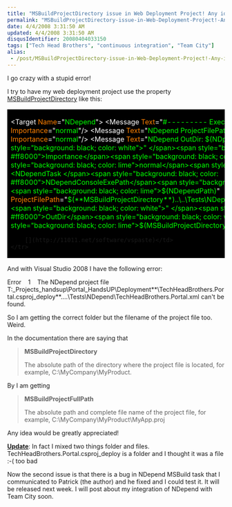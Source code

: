 ```yaml
---
title: "MSBuildProjectDirectory issue in Web Deployment Project! Any idea Welcomed!"
permalink: "MSBuildProjectDirectory-issue-in-Web-Deployment-Project!-Any-idea-Welcomed!"
date: 4/4/2008 3:31:50 AM
updated: 4/4/2008 3:31:50 AM
disqusIdentifier: 20080404033150
tags: ["Tech Head Brothers", "continuous integration", "Team City"]
alias:
 - /post/MSBuildProjectDirectory-issue-in-Web-Deployment-Project!-Any-idea-Welcomed!.aspx/index.html
---
```

I go crazy with a stupid error!

I try to have my web deployment project use the property [MSBuildProjectDirectory](http://msdn2.microsoft.com/en-us/ms164309.aspx) like this:
<!-- more -->
  <table style="background-color: black" cellspacing="0" cellpadding="2" width="600" border="0"><tbody>     <tr>       <td valign="top" width="600">         

<span style="background: black; color: white">  <Target </span><span style="background: black; color: #ff8000">Name</span><span style="background: black; color: white">="</span><span style="background: black; color: lime">NDepend</span><span style="background: black; color: white">">
    <Message </span><span style="background: black; color: #ff8000">Text</span><span style="background: black; color: white">="</span><span style="background: black; color: lime">#--------- Executing NDepend ---------#</span><span style="background: black; color: white">" </span><span style="background: black; color: #ff8000">Importance</span><span style="background: black; color: white">="</span><span style="background: black; color: lime">normal</span><span style="background: black; color: white">"/>
    <Message </span><span style="background: black; color: #ff8000">Text</span><span style="background: black; color: white">="</span><span style="background: black; color: lime">NDepend ProjectFilePath: $(NDependProjectFilePath)</span><span style="background: black; color: white">" </span><span style="background: black; color: #ff8000">Importance</span><span style="background: black; color: white">="</span><span style="background: black; color: lime">normal</span><span style="background: black; color: white">"/>
    <Message </span><span style="background: black; color: #ff8000">Text</span><span style="background: black; color: white">="</span><span style="background: black; color: lime">NDepend OutDir: $(NDpendOutputDir)</span><span style="background: black; color: white">" </span><span style="background: black; color: #ff8000">Importance</span><span style="background: black; color: white">="</span><span style="background: black; color: lime">normal</span><span style="background: black; color: white">"/>
    <NDependTask </span><span style="background: black; color: #ff8000">NDependConsoleExePath</span><span style="background: black; color: white">="</span><span style="background: black; color: lime">$(NDependPath)</span><span style="background: black; color: white">"
           </span><span style="background: black; color: #ff8000">ProjectFilePath</span><span style="background: black; color: white">="</span><span style="background: black; color: lime">$(**MSBuildProjectDirectory**)..\..\Tests\NDepend\TechHeadBrothers.Portal.xml</span><span style="background: black; color: white">"
           </span><span style="background: black; color: #ff8000">OutDir</span><span style="background: black; color: white">="</span><span style="background: black; color: lime">$(MSBuildProjectDirectory)..\..\Tests\Output\NDependOut</span><span style="background: black; color: white">" />
  </Target>
</span>

        [](http://11011.net/software/vspaste)</td>
    </tr>
  </tbody></table>



And with Visual Studio 2008 I have the following error:

Error    1    The NDepend project file T:\_Projects\_handsup\Portal_HandsUP\Deployment**\TechHeadBrothers.Portal.csproj_deploy**..\..\Tests\NDepend\TechHeadBrothers.Portal.xml can't be found.    

So I am getting the correct folder but the filename of the project file too. Weird.

In the documentation there are saying that 

> **MSBuildProjectDirectory**
> 
> The absolute path of the directory where the project file is located, for example, C:\MyCompany\MyProduct.

By I am getting

> **MSBuildProjectFullPath**
> 
> The absolute path and complete file name of the project file, for example, C:\MyCompany\MyProduct\MyApp.proj

Any idea would be greatly appreciated!

**<u>Update</u>**: In fact I mixed two things folder and files. TechHeadBrothers.Portal.csproj_deploy is a folder and I thought it was a file :-( too bad

Now the second issue is that there is a bug in NDepend MSBuild task that I communicated to Patrick (the author) and he fixed and I could test it. It will be released next week. I will post about my integration of NDepend with Team City soon.
